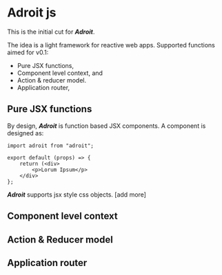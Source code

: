 # Adroit js

This is the initial cut for ***Adroit***.

The idea is a light framework for reactive web apps.
Supported functions aimed for v0.1:
- Pure JSX functions,
- Component level context, and
- Action & reducer model.
- Application router,

## Pure JSX functions
By design, ***Adroit*** is function based JSX components.
A component is designed as:

```
import adroit from "adroit";

export default (props) => {
    return (<div>
        <p>Lorum Ipsum</p>
    </div>
};
```

***Adroit*** supports jsx style css objects. [add more]

## Component level context

## Action & Reducer model
## Application router
